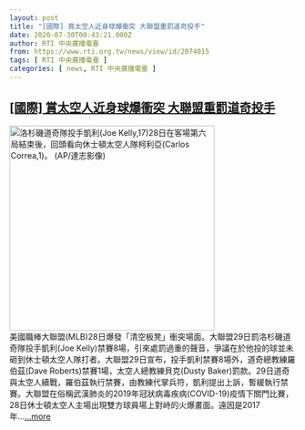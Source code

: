 ```yaml
---
layout: post
title: "[國際] 賞太空人近身球爆衝突 大聯盟重罰道奇投手"
date: 2020-07-30T00:43:21.000Z
author: RTI 中央廣播電臺
from: https://www.rti.org.tw/news/view/id/2074015
tags: [ RTI 中央廣播電臺 ]
categories: [ news, RTI 中央廣播電臺 ]
---
```

<!--1596069801000-->
[[國際] 賞太空人近身球爆衝突 大聯盟重罰道奇投手](https://www.rti.org.tw/news/view/id/2074015)
------

<div>
<img src="https://static.rti.org.tw/assets/thumbnails/2020/07/30/d81dbc450d762213da9b8ce81f1ed8d9.jpg" width="360" alt="洛杉磯道奇隊投手凱利(Joe Kelly,17)28日在客場第六局結束後，回頭看向休士頓太空人隊柯利亞(Carlos Correa,1)。 (AP/達志影像)" title="洛杉磯道奇隊投手凱利(Joe Kelly,17)28日在客場第六局結束後，回頭看向休士頓太空人隊柯利亞(Carlos Correa,1)。 (AP/達志影像)"><br>美國職棒大聯盟(MLB)28日爆發「清空板凳」衝突場面。大聯盟29日罰洛杉磯道奇隊投手凱利(Joe Kelly)禁賽8場，引來處罰過重的聲音，爭議在於他投的球並未砸到休士頓太空人隊打者。大聯盟29日宣布，投手凱利禁賽8場外，道奇總教練羅伯茲(Dave Roberts)禁賽1場，太空人總教練貝克(Dusty Baker)罰款。29日道奇與太空人續戰，羅伯茲執行禁賽，由教練代掌兵符，凱利提出上訴，暫緩執行禁賽。大聯盟在俗稱武漢肺炎的2019年冠狀病毒疾病(COVID-19)疫情下關門比賽，28日休士頓太空人主場出現雙方球員場上對峙的火爆畫面。遠因是2017年...<a target="_blank" href="https://www.rti.org.tw/news/view/id/2074015">...more</a>
</div>
